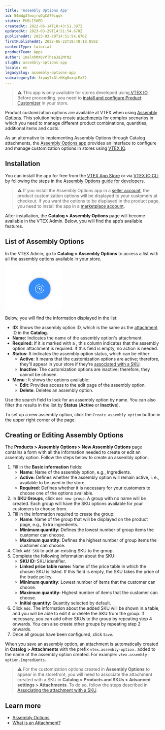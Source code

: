 ```yaml
---
title: 'Assembly Options App'
id: 54mWg37mojrqOgCA79iqqk
status: PUBLISHED
createdAt: 2022-06-14T10:43:51.397Z
updatedAt: 2023-03-29T14:51:54.670Z
publishedAt: 2023-03-29T14:51:54.670Z
firstPublishedAt: 2022-06-22T19:48:18.050Z
contentType: tutorial
productTeam: Apps
author: 1malnhMX0vPThsaJaZMYm2
slugEN: assembly-options-app
locale: en
legacySlug: assembly-options-app
subcategoryId: 3xpuy7xGlzKKg6vxqiExZ2
---
```


>⚠️ This app is only available for stores developed using[ VTEX IO](https://vtex.com/br-pt/store-framework/). Before proceeding, you need to [install and configure Product Customizer](https://developers.vtex.com/vtex-developer-docs/docs/vtex-product-customizer) in your store.

Product customization options are available at VTEX when using [Assembly Options](https://help.vtex.com/en/tutorial/assembly-options--5x5FhNr4f5RUGDEGWzV1nH). This solution helps create [attachments](https://help.vtex.com/en/tutorial/what-is-an-attachment--aGICk0RVbqKg6GYmQcWUm) for complex scenarios in which you need to manage different product combinations, quantities, additional items and costs.

As an alternative to implementing Assembly Options through Catalog attachments, the [Assembly Options app](https://apps.vtex.com/vtex-admin-assembly-options/p) provides an interface to configure and manage customization options in stores using [VTEX IO](https://vtex.com/br-pt/store-framework/).

## Installation 

You can install the app for free from the [VTEX App Store](https://apps.vtex.com/vtex-admin-assembly-options/p) or via [VTEX IO CLI](https://developers.vtex.com/vtex-developer-docs/docs/vtex-io-documentation-vtex-io-cli-installation-and-command-reference) by following the steps in the [Assembly Options guide for developers](https://developers.vtex.com/vtex-developer-docs/docs/assembly-options-app).

>⚠️ If you install the Assembly Options app in a [seller account](https://help.vtex.com/en/tutorial/what-is-a-seller--5FkLvhZ3Few4CWWIuYOK2w), the product customization options will be displayed to your customers at checkout. If you want the options to be displayed in the product page, you need to install the app in a [marketplace account](https://help.vtex.com/en/tutorial/what-is-a-marketplace--680lLJTnmEAmekcC0MIea8).

After installation, the **Catalog > Assembly Options** page will become available in the VTEX Admin. Below, you will find the app’s available features.

## List of Assembly Options

In the VTEX Admin, go to **Catalog > Assembly Options** to access a list with all the assembly options available in your store.

![assembly-options-app-en](https://raw.githubusercontent.com/vtexdocs/help-center-content/refs/heads/main/_1.PNG)

Below, you will find the information displayed in the list:

* **ID:** Shows the assembly option ID, which is the same as the [attachment](https://help.vtex.com/en/tutorial/what-is-an-attachment--aGICk0RVbqKg6GYmQcWUm) ID in the **Catalog**.
* **Name:** Indicates the name of the assembly option's attachment.
* **Required:** If it is marked with a <i class="far fa-check-circle"></i>, this column indicates that the assembly option attachment is required. If this field is empty, no action is needed.
* **Status:** It indicates the assembly option status, which can be either:
    * **Active**: It means that the customization options are active; therefore, they’ll appear in your store if they’re [associated with a SKU](https://help.vtex.com/en/tutorial/adding-an-attachment--7zHMUpuoQE4cAskqEUWScU#associating-the-attachment-with-a-sku).
    * **Inactive**: The customization options are inactive; therefore, they cannot be chosen.
* **Menu** <i class="fas fa-ellipsis-v"></i>: It shows the options available:
    * <i class="far fa-pencil"></i> **Edit**: Provides access to the edit page of the assembly option.
    * <i class="far fa-trash-alt"></i> **Delete**: Deletes an assembly option.

Use the search field to look for an assembly option by name. You can also filter the results in the list by **Status** (**Active** or **Inactive**).

To set up a new assembly option, click the `Create assembly option` button in the upper right corner of the page.

## Creating or Editing Assembly Options

The **Products > Assembly Options > New Assembly Options** page contains a form with all the information needed to create or edit an assembly option. Follow the steps below to create an assembly option.

1. Fill in the **Basic information** fields:
    * **Name:** Name of the assembly option, e.g., Ingredients.
    * <i class="fas fa-toggle-on"></i> **Active:** Defines whether the assembly option will remain active, i. e., available to be used in the store.
    * <i class="far fa-square"></i> **Required:** Defines whether it is necessary for your customers to choose one of the options available.
2. In **SKU Groups**, click `Add new group`.
    A group with no name will be created. Each group will have the SKU options available for your customers to choose from.
3. Fill in the information required to create the group:
    * **Name**: Name of the group that will be displayed on the product page, e.g., Extra ingredients.
    * **Minimum quantity:** Defines the lowest number of group items the customer can choose.
    * **Maximum quantity:** Defines the highest number of group items the customer can choose.
4. Click `Add SKU` to add an existing SKU to the group.
5. Complete the following information about the SKU:
    * **SKU ID:** SKU identifier.
    * **Linked price table name:** Name of the price table in which the chosen SKU is listed. If this field is empty, the SKU takes the price of the trade policy.
    * **Minimum quantity:** Lowest number of items that the customer can choose.
    * **Maximum quantity:** Highest number of items that the customer can choose.
    * **Initial quantity:** Quantity selected by default.
6. Click `Add`.
    The information about the added SKU will be shown in a table, and you will be able to edit it or delete the SKU from the group.
    If necessary, you can add other SKUs to the group by repeating step 4 onwards. You can also create other groups by repeating step 2 onwards.
7. Once all groups have been configured, click `Save`.

When you save an assembly option, an attachment is automatically created in **Catalog > Attachments** with the prefix `vtex.assembly-option.` added to the name of the assembly option created. For example: `vtex.assembly-option.Ingredients`.

>⚠️ For the customization options created in **Assembly Options** to appear in the storefront, you will need to associate the attachment created with a SKU in **Catalog > Products and SKUs > Advanced settings > Attachments**. To do so, follow the steps described in [Associating the attachment with a SKU](https://help.vtex.com/en/tutorial/adding-an-attachment--7zHMUpuoQE4cAskqEUWScU#associating-the-attachment-with-a-sku).

## Learn more

* [Assembly Options](https://help.vtex.com/en/tutorial/assembly-options--5x5FhNr4f5RUGDEGWzV1nH)
* [What is an Attachment?](https://help.vtex.com/en/tutorial/what-is-an-attachment--aGICk0RVbqKg6GYmQcWUm)
